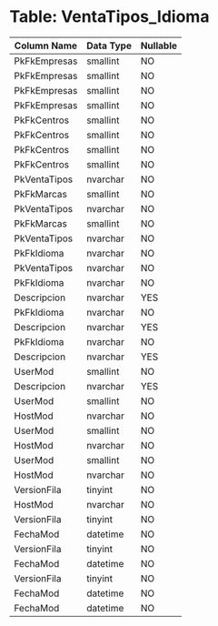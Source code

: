 # Table: VentaTipos_Idioma

| Column Name | Data Type | Nullable |
|-------------|-----------|----------|
| PkFkEmpresas | smallint | NO |
| PkFkEmpresas | smallint | NO |
| PkFkEmpresas | smallint | NO |
| PkFkEmpresas | smallint | NO |
| PkFkCentros | smallint | NO |
| PkFkCentros | smallint | NO |
| PkFkCentros | smallint | NO |
| PkFkCentros | smallint | NO |
| PkVentaTipos | nvarchar | NO |
| PkFkMarcas | smallint | NO |
| PkVentaTipos | nvarchar | NO |
| PkFkMarcas | smallint | NO |
| PkVentaTipos | nvarchar | NO |
| PkFkIdioma | nvarchar | NO |
| PkVentaTipos | nvarchar | NO |
| PkFkIdioma | nvarchar | NO |
| Descripcion | nvarchar | YES |
| PkFkIdioma | nvarchar | NO |
| Descripcion | nvarchar | YES |
| PkFkIdioma | nvarchar | NO |
| Descripcion | nvarchar | YES |
| UserMod | smallint | NO |
| Descripcion | nvarchar | YES |
| UserMod | smallint | NO |
| HostMod | nvarchar | NO |
| UserMod | smallint | NO |
| HostMod | nvarchar | NO |
| UserMod | smallint | NO |
| HostMod | nvarchar | NO |
| VersionFila | tinyint | NO |
| HostMod | nvarchar | NO |
| VersionFila | tinyint | NO |
| FechaMod | datetime | NO |
| VersionFila | tinyint | NO |
| FechaMod | datetime | NO |
| VersionFila | tinyint | NO |
| FechaMod | datetime | NO |
| FechaMod | datetime | NO |
